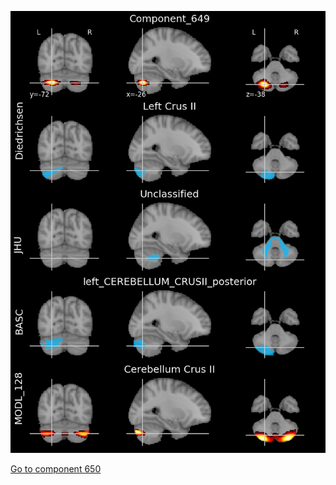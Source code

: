 


![649](preliminary/649.jpg "Component 649")

[Go to component 650](https://parietal-inria.github.io/MODL_atlas/1024/650 "Component 650")